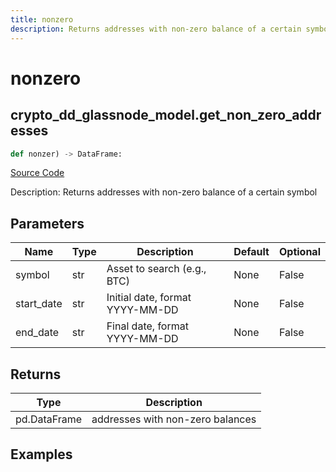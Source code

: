```yaml
---
title: nonzero
description: Returns addresses with non-zero balance of a certain symbol
---
```

# nonzero

## crypto_dd_glassnode_model.get_non_zero_addresses

```python
def nonzer) -> DataFrame:
```
[Source Code](https://github.com/OpenBB-finance/OpenBBTerminal/tree/main/openbb_terminal/decorators.py#L244)

Description: Returns addresses with non-zero balance of a certain symbol

## Parameters

| Name | Type | Description | Default | Optional |
| ---- | ---- | ----------- | ------- | -------- |
| symbol | str | Asset to search (e.g., BTC) | None | False |
| start_date | str | Initial date, format YYYY-MM-DD | None | False |
| end_date | str | Final date, format YYYY-MM-DD | None | False |

## Returns

| Type | Description |
| ---- | ----------- |
| pd.DataFrame | addresses with non-zero balances |

## Examples

